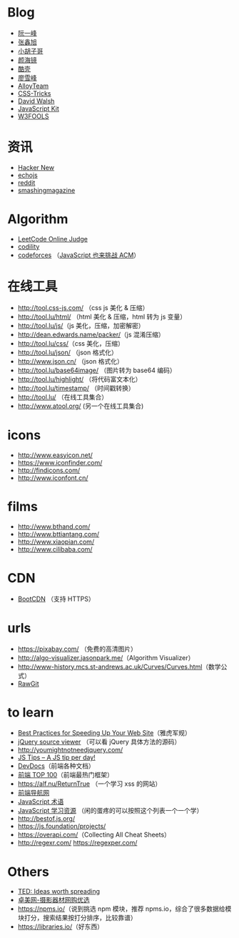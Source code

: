# Blog

- [阮一峰](http://www.ruanyifeng.com/home.html)
- [张鑫旭](http://www.zhangxinxu.com/wordpress/)
- [小胡子哥](http://www.barretlee.com/)
- [颜海镜](http://yanhaijing.com/)
- [酷壳](http://coolshell.cn/)
- [廖雪峰](http://liaoxuefeng.com/)
- [AlloyTeam](http://www.alloyteam.com/)
- [CSS-Tricks](https://css-tricks.com/)
- [David Walsh](https://davidwalsh.name/)
- [JavaScript Kit](http://www.javascriptkit.com/)
- [W3FOOLS](http://www.w3fools.com/)


# 资讯

- [Hacker New](https://news.ycombinator.com/)
- [echojs](http://www.echojs.com/)
- [reddit](https://www.reddit.com/r/javascript)
- [smashingmagazine](https://www.smashingmagazine.com/tag/javascript/)


# Algorithm

- [LeetCode Online Judge](https://leetcode.com/)
- [codility](https://codility.com/)
- [codeforces](http://codeforces.com/) （[JavaScript 也来挑战 ACM](http://www.html-js.com/article/Nodejs-abnormal-laboratory-JavaScript-to-challenge-ACM)）


# 在线工具

- <http://tool.css-js.com/> （css js 美化 & 压缩）
- <http://tool.lu/html/> （html 美化 & 压缩，html 转为 js 变量）
- <http://tool.lu/js/>（js 美化，压缩，加密解密）
- <http://dean.edwards.name/packer/>（js 混淆压缩）
- <http://tool.lu/css/>（css 美化，压缩）
- <http://tool.lu/json/> （json 格式化）
- <http://www.json.cn/> （json 格式化）
- <http://tool.lu/base64image/> （图片转为 base64 编码）
- <http://tool.lu/highlight/> （将代码富文本化）
- <http://tool.lu/timestamp/> （时间戳转换）
- <http://tool.lu/> （在线工具集合）
- <http://www.atool.org/> (另一个在线工具集合)


# icons

- <http://www.easyicon.net/>
- <https://www.iconfinder.com/>
- <http://findicons.com/>
- <http://www.iconfont.cn/>


# films

- <http://www.bthand.com/>
- <http://www.bttiantang.com/>
- <http://www.xiaopian.com/>
- <http://www.cilibaba.com/>


# CDN

- [BootCDN](http://www.bootcdn.cn/) （支持 HTTPS）


# urls

- <https://pixabay.com/> （免费的高清图片）
- <http://algo-visualizer.jasonpark.me/>（Algorithm Visualizer）
- <http://www-history.mcs.st-andrews.ac.uk/Curves/Curves.html>（数学公式）
- [RawGit](https://rawgit.com/)


# to learn

- [Best Practices for Speeding Up Your Web Site](https://developer.yahoo.com/performance/rules.html)（雅虎军规）
- [jQuery source viewer](http://james.padolsey.com/jquery/) （可以看 jQuery 具体方法的源码）
- <http://youmightnotneedjquery.com/>
- [JS Tips – A JS tip per day!](http://www.jstips.co/zh_CN/)
- [DevDocs](http://devdocs.io/)（前端各种文档）
- [前端 TOP 100](https://www.awesomes.cn/rank)（前端最热门框架）
- <https://alf.nu/ReturnTrue> （一个学习 xss 的网站）
- [前端导航网](http://jsdig.com/)
- [JavaScript 术语](http://jargon.js.org/)
- [JavaScript 学习资源](https://stats.js.org/) （闲的蛋疼的可以按照这个列表一个一个学）
- <http://bestof.js.org/>
- <https://js.foundation/projects/>
- <https://overapi.com/>（Collecting All Cheat Sheets）
- <http://regexr.com/> <https://regexper.com/>


# Others

- [TED: Ideas worth spreading](http://www.ted.com/)
- [卓美网-摄影器材网购优选](http://www.zm7.cn/)
- <https://npms.io/>（说到挑选 npm 模块，推荐 npms.io，综合了很多数据给模块打分，搜索结果按打分排序，比较靠谱）
- <https://libraries.io/>（好东西）

